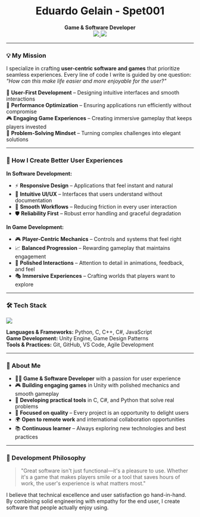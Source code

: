 <h1 align="center">Eduardo Gelain - Spet001</h1>

<div align="center">
  <strong>Game & Software Developer</strong>
</div>

<div align="center">
  <a href="https://spet001.github.io" target="_blank">
    <img src="https://img.shields.io/badge/Portfolio-GitHub Pages-222?style=for-the-badge&logo=github" />
  </a>
  <a href="https://www.linkedin.com/in/eduardo-gelain-2407aa346/" target="_blank">
    <img src="https://img.shields.io/badge/LinkedIn-Profile-0077B5?style=for-the-badge&logo=linkedin" />
  </a>
</div>

---

### 💡 My Mission

I specialize in crafting **user-centric software and games** that prioritize seamless experiences. Every line of code I write is guided by one question: *"How can this make life easier and more enjoyable for the user?"*

🎯 **User-First Development** – Designing intuitive interfaces and smooth interactions  
🚀 **Performance Optimization** – Ensuring applications run efficiently without compromise  
🎮 **Engaging Game Experiences** – Creating immersive gameplay that keeps players invested  
🔧 **Problem-Solving Mindset** – Turning complex challenges into elegant solutions

---

### 🎨 How I Create Better User Experiences

**In Software Development:**
- ⚡ **Responsive Design** – Applications that feel instant and natural
- 🎯 **Intuitive UI/UX** – Interfaces that users understand without documentation
- 🔄 **Smooth Workflows** – Reducing friction in every user interaction
- 🛡️ **Reliability First** – Robust error handling and graceful degradation

**In Game Development:**
- 🎮 **Player-Centric Mechanics** – Controls and systems that feel right
- 📈 **Balanced Progression** – Rewarding gameplay that maintains engagement
- 💫 **Polished Interactions** – Attention to detail in animations, feedback, and feel
- 🎭 **Immersive Experiences** – Crafting worlds that players want to explore

---

### 🛠️ Tech Stack

<img src="https://skillicons.dev/icons?i=py,unity,c,cpp,cs,git,github,vscode,javascript" />

**Languages & Frameworks:** Python, C, C++, C#, JavaScript  
**Game Development:** Unity Engine, Game Design Patterns  
**Tools & Practices:** Git, GitHub, VS Code, Agile Development

---

### 👤 About Me

- 🧑‍💻 **Game & Software Developer** with a passion for user experience
- 🎮 **Building engaging games** in Unity with polished mechanics and smooth gameplay
- 🔧 **Developing practical tools** in C, C#, and Python that solve real problems
- 🌟 **Focused on quality** – Every project is an opportunity to delight users
- 🌍 **Open to remote work** and international collaboration opportunities
- 📚 **Continuous learner** – Always exploring new technologies and best practices

---

### 🎯 Development Philosophy

> "Great software isn't just functional—it's a pleasure to use. Whether it's a game that makes players smile or a tool that saves hours of work, the user's experience is what matters most."

I believe that technical excellence and user satisfaction go hand-in-hand. By combining solid engineering with empathy for the end user, I create software that people actually enjoy using.

<!--
**Spet001/spet001** is a ✨ _special_ ✨ repository because its `README.md` (this file) appears on your GitHub profile.

Here are some ideas to get you started:

- 🔭 I’m currently working on ...
- 🌱 I’m currently learning ...
- 👯 I’m looking to collaborate on ...
- 🤔 I’m looking for help with ...
- 💬 Ask me about ...
- 📫 How to reach me: ...
- 😄 Pronouns: ...
- ⚡ Fun fact: ...
-->
